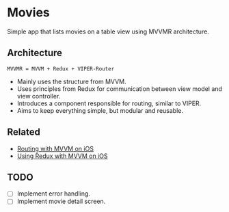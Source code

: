 # Movies

Simple app that lists movies on a table view using MVVMR architecture.

## Architecture

```MVVMR = MVVM + Redux + VIPER-Router```

- Mainly uses the structure from MVVM.
- Uses principles from Redux for communication between view model and view controller.
- Introduces a component responsible for routing, similar to VIPER.
- Aims to keep everything simple, but modular and reusable.

## Related

- [Routing with MVVM on iOS](https://medium.com/@gokselkoksal/routing-with-mvvm-on-ios-f22d021ad2b2)
- [Using Redux with MVVM on iOS](https://medium.com/@gokselkoksal/using-redux-with-mvvm-on-ios-18212454d676)

## TODO

- [ ] Implement error handling.
- [ ] Implement movie detail screen.
